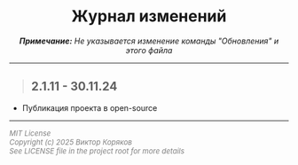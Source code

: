 <h1 align="center">Журнал изменений</h1>
<p style='font-style: italic' align='center'> <b>Примечание:</b> Не указывается изменение команды "Обновления" и этого файла</p>
<hr>

> ## 2.1.11 - 30.11.24
- Публикация проекта в open-source

<hr>
<span style='font-size: 13px; font-style: italic; color: gray'>
MIT License <br>
Copyright (c) 2025 Виктор Коряков <br>
See LICENSE file in the project root for more details
</span>